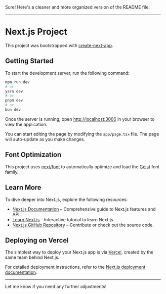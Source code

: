 Sure! Here's a cleaner and more organized version of the README file:

---

# Next.js Project

This project was bootstrapped with [create-next-app](https://nextjs.org/docs/app/api-reference/cli/create-next-app).

## Getting Started

To start the development server, run the following command:

```bash
npm run dev
# or
yarn dev
# or
pnpm dev
# or
bun dev
```

Once the server is running, open [http://localhost:3000](http://localhost:3000) in your browser to view the application.

You can start editing the page by modifying the `app/page.tsx` file. The page will auto-update as you make changes.

## Font Optimization

This project uses [next/font](https://nextjs.org/docs/app/building-your-application/optimizing/fonts) to automatically optimize and load the [Geist](https://vercel.com/font) font family.

## Learn More

To dive deeper into Next.js, explore the following resources:

- [Next.js Documentation](https://nextjs.org/docs) – Comprehensive guide to Next.js features and API.
- [Learn Next.js](https://nextjs.org/learn) – Interactive tutorial to learn Next.js.
- [Next.js GitHub Repository](https://github.com/vercel/next.js) – Contribute or check out the source code.

## Deploying on Vercel

The simplest way to deploy your Next.js app is via [Vercel](https://vercel.com/new?utm_medium=default-template&filter=next.js&utm_source=create-next-app&utm_campaign=create-next-app-readme), created by the same team behind Next.js.

For detailed deployment instructions, refer to the [Next.js deployment documentation](https://nextjs.org/docs/app/building-your-application/deploying).

---

Let me know if you need any further adjustments!
